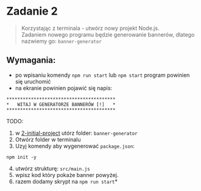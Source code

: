 # Zadanie 2

> Korzystając z terminala - utwórz nowy projekt Node.js.  
> Zadaniem nowego programu będzie generowanie bannerów, dlatego nazwiemy go: `banner-generator`
 
## Wymagania:
- po wpisaniu komendy `npm run start` lub `npm start` program powinien się uruchomić
- na ekranie powinien pojawić się napis:
```
****************************************
*   WITAJ W GENERATORZE BANNERÓW [!]   *
****************************************
```


TODO:

1. w [2-initial-project](./) utórz folder: `banner-generator`
2. Otwórz folder w terminalu
3. Uzyj komendy aby wygenerować `package.json`:

```
npm init -y
```

4. utwórz strukturę: `src/main.js` 
5. wpisz kod który pokaże banner powyżej.
6. razem dodamy skrypt na `npm run start`*